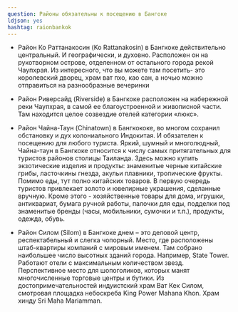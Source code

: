 ```yaml
---
question: Районы обязательны к посещению в Бангоке
ldjson: yes
hashtag: raionbankok
---
```


* Район Ко Раттанакосин (Ko Rattanakosin) в Бангкоке действительно центральный. И географически, и духовно. Расположен он на рукотворном острове, отделенном от остального города рекой Чаупхрая. Из интересного, что вы можете там посетить- это королевский дворец, храм ват пхо, као сан, а ночью можно отправиться на разнообразные вечеринки

* Район Риверсайд (Riverside) в Бангкоке расположен на набережной реки Чаупхрая, в самой ее благоустроенной и живописной части. Там находится целое созвездие отелей категории «люкс».

* Район Чайна-Таун (Chinatown) в Бангкококе, во многом сохранил обстановку и дух колониального Индокитая. И обязателен к посещению для любого туриста.
Яркий, шумный и многолюдный, Чайна-таун в Бангкоке относится к числу самых притягательных для туристов районов столицы Таиланда. Здесь можно купить экзотические изделия и продукты: знаменитые черные китайские грибы, ласточкины гнезда, акульи плавники, тропические фрукты. Помимо еды, тут полно китайских товаров. В первую очередь туристов привлекает золото и ювелирные украшения, сделанные вручную. Кроме этого - хозяйственные товары для дома, игрушки, антиквариат, бумага ручной работы, палочки для еды, подделки под знаменитые бренды (часы, мобильники, сумочки и т.п.), продукты, одежда, обувь.



* Район Силом (Silom) в Бангкоке днем – это деловой центр, респектабельный и слегка чопорный. Место, где расположены штаб-квартиры компаний с мировым именем. Там собрано наибольшее число высотных зданий города. Например, State Tower. Работают отели с максимальным количеством звезд. Перспективное место для шопоголиков, которых манят многочисленные торговые центры и бутики. Из достопримечательностей индуистский храм Ват Кек Силом, смотровая площадка небоскреба King Power Mahana Khon.
Храм хинду Sri Maha Mariamman.
